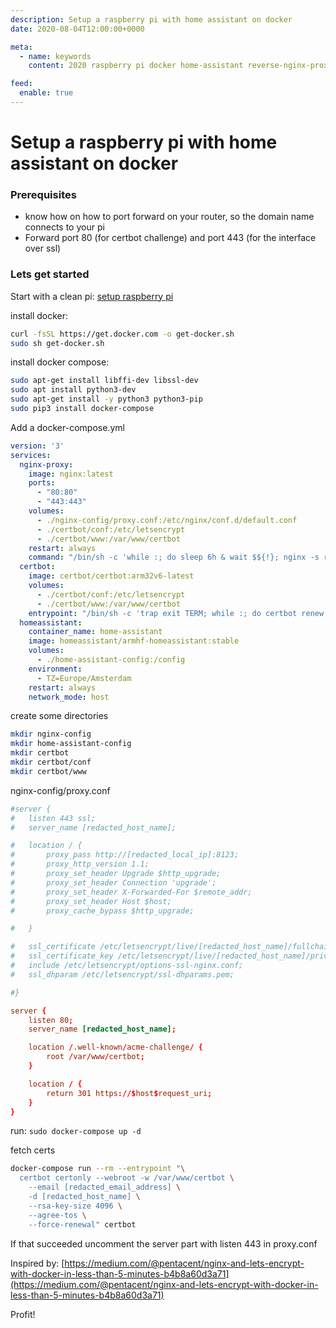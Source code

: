 ```yaml
---
description: Setup a raspberry pi with home assistant on docker
date: 2020-08-04T12:00:00+0000

meta:
  - name: keywords
    content: 2020 raspberry pi docker home-assistant reverse-nginx-proxy

feed:
  enable: true
---
```


# Setup a raspberry pi with home assistant on docker

### Prerequisites
- know how on how to port forward on your router, so the domain name connects to your pi
- Forward port 80 (for certbot challenge) and port 443 (for the interface over ssl)

### Lets get started
Start with a clean pi: [setup raspberry pi](./04-13-raspberry-pi-setup.md)

install docker:
```bash
curl -fsSL https://get.docker.com -o get-docker.sh
sudo sh get-docker.sh
```

install docker compose:
```bash
sudo apt-get install libffi-dev libssl-dev
sudo apt install python3-dev
sudo apt-get install -y python3 python3-pip
sudo pip3 install docker-compose
```

Add a docker-compose.yml
```yml
version: '3'
services:
  nginx-proxy:
    image: nginx:latest
    ports:
      - "80:80"
      - "443:443"
    volumes:
      - ./nginx-config/proxy.conf:/etc/nginx/conf.d/default.conf
      - ./certbot/conf:/etc/letsencrypt
      - ./certbot/www:/var/www/certbot
    restart: always
    command: "/bin/sh -c 'while :; do sleep 6h & wait $${!}; nginx -s reload; done & nginx -g \"daemon off;\"'"
  certbot:
    image: certbot/certbot:arm32v6-latest
    volumes:
      - ./certbot/conf:/etc/letsencrypt
      - ./certbot/www:/var/www/certbot
    entrypoint: "/bin/sh -c 'trap exit TERM; while :; do certbot renew; sleep 12h & wait $${!}; done;'"
  homeassistant:
    container_name: home-assistant
    image: homeassistant/armhf-homeassistant:stable
    volumes:
      - ./home-assistant-config:/config
    environment:
      - TZ=Europe/Amsterdam
    restart: always
    network_mode: host
```

create some directories
```bash
mkdir nginx-config
mkdir home-assistant-config
mkdir certbot
mkdir certbot/conf
mkdir certbot/www
```

nginx-config/proxy.conf
```conf
#server {
#	listen 443 ssl;
#	server_name [redacted_host_name];

#	location / {
#		proxy_pass http://[redacted_local_ip]:8123;
#		proxy_http_version 1.1;
#		proxy_set_header Upgrade $http_upgrade;
#		proxy_set_header Connection 'upgrade';
#		proxy_set_header X-Forwarded-For $remote_addr;
#		proxy_set_header Host $host;
#		proxy_cache_bypass $http_upgrade;

#	}

#	ssl_certificate /etc/letsencrypt/live/[redacted_host_name]/fullchain.pem;
#	ssl_certificate_key /etc/letsencrypt/live/[redacted_host_name]/privkey.pem;
#	include /etc/letsencrypt/options-ssl-nginx.conf;
#	ssl_dhparam /etc/letsencrypt/ssl-dhparams.pem;

#}

server {
    listen 80;
    server_name [redacted_host_name];

    location /.well-known/acme-challenge/ {
        root /var/www/certbot;
    }

    location / {
        return 301 https://$host$request_uri;
    }    
}
```

run: `sudo docker-compose up -d`

fetch certs
```bash
docker-compose run --rm --entrypoint "\
  certbot certonly --webroot -w /var/www/certbot \
    --email [redacted_email_address] \
    -d [redacted_host_name] \
    --rsa-key-size 4096 \
    --agree-tos \
    --force-renewal" certbot
```

If that succeeded uncomment the server part with listen 443 in proxy.conf

Inspired by: [https://medium.com/@pentacent/nginx-and-lets-encrypt-with-docker-in-less-than-5-minutes-b4b8a60d3a71](https://medium.com/@pentacent/nginx-and-lets-encrypt-with-docker-in-less-than-5-minutes-b4b8a60d3a71)

Profit!

<disqus />
